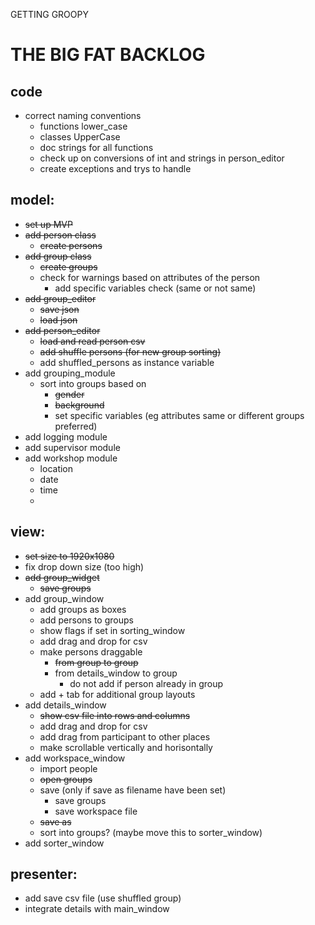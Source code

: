 GETTING GROOPY
# THE BIG FAT BACKLOG

## code
- correct naming conventions
    - functions lower_case
    - classes UpperCase
    - doc strings for all functions
    - check up on conversions of int and strings in person_editor
    - create exceptions and trys to handle
    
## model:

- ~~set up MVP~~
- ~~add person class~~
    - ~~create persons~~
- ~~add group class~~
    - ~~create groups~~
    - check for warnings based on attributes of the person
        - add specific variables check (same or not same)
- ~~add group_editor~~
    - ~~save json~~
    - ~~load json~~
- ~~add person_editor~~
    - ~~load and read person csv~~
    - ~~add shuffle persons (for new group sorting)~~
    - add shuffled_persons as instance variable 
- add grouping_module
    - sort into groups based on 
        - ~~gender~~
        - ~~background~~
        - set specific variables (eg attributes same or different groups preferred)
- add logging module
- add supervisor module
- add workshop module
    - location
    - date
    - time
    -

## view:
- ~~set size to 1920x1080~~
- fix drop down size (too high)
- ~~add group_widget~~
    - ~~save groups~~
- add group_window
    - add groups as boxes
    - add persons to groups
    - show flags if set in sorting_window
    - add drag and drop for csv
    - make persons draggable
        - ~~from group to group~~
        - from details_window to group
            - do not add if person already in group
    - add + tab for additional group layouts
- add details_window
    - ~~show csv file into rows and columns~~
    - add drag and drop for csv
    - add drag from participant to other places
    - make scrollable vertically and horisontally
- add workspace_window
    - import people
    - ~~open groups~~
    - save (only if save as filename have been set)
        - save groups
        - save workspace file
    - ~~save as~~
    - sort into groups? (maybe move this to sorter_window)
- add sorter_window


## presenter:
- add save csv file (use shuffled group)
- integrate details with main_window
